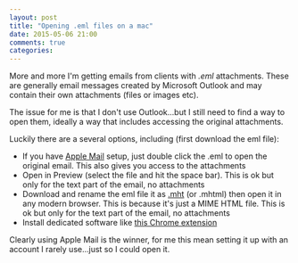 ```yaml
---
layout: post
title: "Opening .eml files on a mac"
date: 2015-05-06 21:00
comments: true
categories:
---
```

More and more I'm getting emails from clients with _.eml_ attachments. These are generally email messages created by Microsoft Outlook and may contain their own attachments (files or images etc).

The issue for me is that I don't use Outlook...but I still need to find a way to open them, ideally a way that includes accessing the original attachments.

Luckily there are a several options, including (first download the eml file):

* If you have <a href="http://en.wikipedia.org/wiki/Mail_(OS_X)">Apple Mail</a> setup, just double click the .eml to open the original email. This also gives you access to the attachments
* Open in Preview (select the file and hit the space bar). This is ok but only for the text part of the email, no attachments
* Download and rename the eml file it as [.mht](http://en.wikipedia.org/wiki/MHTML) (or .mhtml) then open it in any modern browser. This is because it's just a MIME HTML file. This is ok but only for the text part of the email, no attachments
* Install dedicated software like [this Chrome extension](https://chrome.google.com/webstore/detail/eml-mht-viewer-with-drive/ahbjckdnggnfmchoildeljnilenlkoao)

Clearly using Apple Mail is the winner, for me this mean setting it up with an account I rarely use...just so I could open it.

